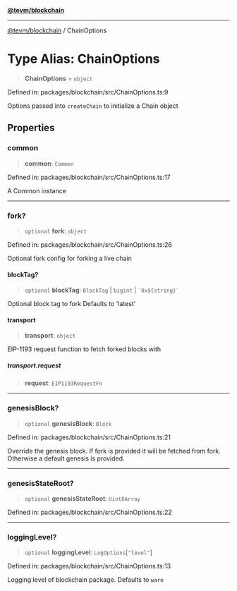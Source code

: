 [**@tevm/blockchain**](../README.md)

***

[@tevm/blockchain](../globals.md) / ChainOptions

# Type Alias: ChainOptions

> **ChainOptions** = `object`

Defined in: packages/blockchain/src/ChainOptions.ts:9

Options passed into `createChain` to initialize a Chain object

## Properties

### common

> **common**: `Common`

Defined in: packages/blockchain/src/ChainOptions.ts:17

A Common instance

***

### fork?

> `optional` **fork**: `object`

Defined in: packages/blockchain/src/ChainOptions.ts:26

Optional fork config for forking a live chain

#### blockTag?

> `optional` **blockTag**: `BlockTag` \| `bigint` \| `` `0x${string}` ``

Optional block tag to fork
Defaults to 'latest'

#### transport

> **transport**: `object`

EIP-1193 request function to fetch forked blocks with

##### transport.request

> **request**: `EIP1193RequestFn`

***

### genesisBlock?

> `optional` **genesisBlock**: `Block`

Defined in: packages/blockchain/src/ChainOptions.ts:21

Override the genesis block. If fork is provided it will be fetched from fork. Otherwise a default genesis is provided.

***

### genesisStateRoot?

> `optional` **genesisStateRoot**: `Uint8Array`

Defined in: packages/blockchain/src/ChainOptions.ts:22

***

### loggingLevel?

> `optional` **loggingLevel**: `LogOptions`\[`"level"`\]

Defined in: packages/blockchain/src/ChainOptions.ts:13

Logging level of blockchain package. Defaults to `warn`
